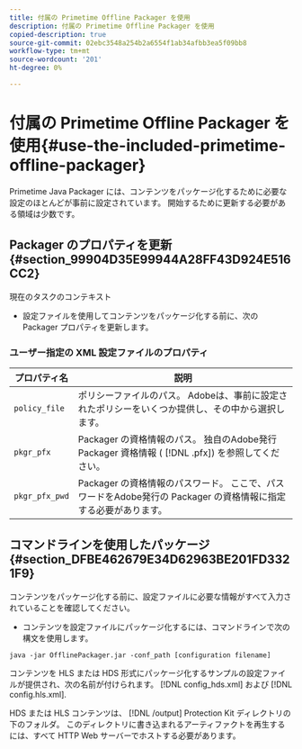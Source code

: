 ```yaml
---
title: 付属の Primetime Offline Packager を使用
description: 付属の Primetime Offline Packager を使用
copied-description: true
source-git-commit: 02ebc3548a254b2a6554f1ab34afbb3ea5f09bb8
workflow-type: tm+mt
source-wordcount: '201'
ht-degree: 0%

---
```


# 付属の Primetime Offline Packager を使用{#use-the-included-primetime-offline-packager}

Primetime Java Packager には、コンテンツをパッケージ化するために必要な設定のほとんどが事前に設定されています。 開始するために更新する必要がある領域は少数です。

## Packager のプロパティを更新 {#section_99904D35E99944A28FF43D924E516CC2}

現在のタスクのコンテキスト

* 設定ファイルを使用してコンテンツをパッケージ化する前に、次の Packager プロパティを更新します。

### ユーザー指定の XML 設定ファイルのプロパティ

| プロパティ名 | 説明 |
|---|---|
| `policy_file` | ポリシーファイルのパス。 Adobeは、事前に設定されたポリシーをいくつか提供し、その中から選択します。 |
| `pkgr_pfx` | Packager の資格情報のパス。 独自のAdobe発行 Packager 資格情報 ( [!DNL .pfx]) を参照してください。 |
| `pkgr_pfx_pwd` | Packager の資格情報のパスワード。 ここで、パスワードをAdobe発行の Packager の資格情報に指定する必要があります。 |

## コマンドラインを使用したパッケージ {#section_DFBE462679E34D62963BE201FD3321F9}

コンテンツをパッケージ化する前に、設定ファイルに必要な情報がすべて入力されていることを確認してください。

* コンテンツを設定ファイルにパッケージ化するには、コマンドラインで次の構文を使用します。

```
java -jar OfflinePackager.jar -conf_path [configuration filename]
```

コンテンツを HLS または HDS 形式にパッケージ化するサンプルの設定ファイルが提供され、次の名前が付けられます。 [!DNL config_hds.xml] および [!DNL config.hls.xml].

HDS または HLS コンテンツは、 [!DNL /output] Protection Kit ディレクトリの下のフォルダ。 このディレクトリに書き込まれるアーティファクトを再生するには、すべて HTTP Web サーバーでホストする必要があります。
